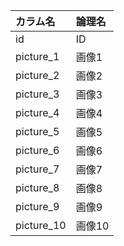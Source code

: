 |カラム名|論理名|
|:----|:----|
|id|ID|
|picture_1|画像1|
|picture_2|画像2|
|picture_3|画像3|
|picture_4|画像4|
|picture_5|画像5|
|picture_6|画像6|
|picture_7|画像7|
|picture_8|画像8|
|picture_9|画像9|
|picture_10|画像10|
